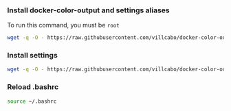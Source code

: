 ### Install docker-color-output and settings aliases

To run this command, you must be `root`

```bash
wget -q -O - https://raw.githubusercontent.com/villcabo/docker-color-output/main/docker-color_installers.sh | bash
```

### Install settings

```bash
wget -q -O - https://raw.githubusercontent.com/villcabo/docker-color-output/main/docker-color-aliases_installers.sh | bash
```

### Reload .bashrc

```bash
source ~/.bashrc
```
